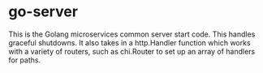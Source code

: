 # go-server
This is the Golang microservices common server start code. This handles graceful shutdowns. It also takes in a 
http.Handler function which works with a variety of routers, such as chi.Router to set up an array of handlers for
paths.
